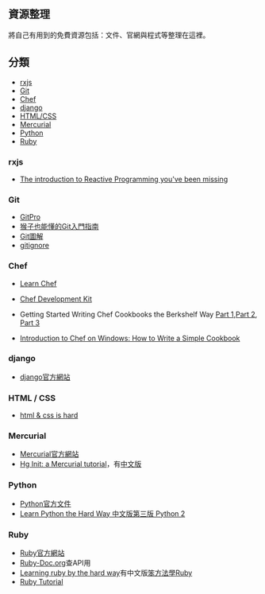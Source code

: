 

## 資源整理
將自己有用到的免費資源包括：文件、官網與程式等整理在這裡。

## 分類

* [rxjs](#rxjs)
* [Git](#Git)
* [Chef](#Chef)
* [django](#django)
* [HTML/CSS](#HTML/CSS)
* [Mercurial](#Merurial)
* [Python](#Python)
* [Ruby](#Ruby)

### rxjs
* [The introduction to Reactive Programming you've been missing](https://gist.github.com/staltz/868e7e9bc2a7b8c1f754)

### Git

* [GitPro](https://git-scm.com/book/zh-tw)
* [猴子也能懂的Git入門指南](https://backlogtool.com/git-guide/tw/)
* [Git圖解](http://marklodato.github.io/visual-git-guide/index-zh-tw.html)
* [gitignore](https://github.com/github/gitignore)

### Chef
* [Learn Chef](https://learn.chef.io/)
* [Chef Development Kit](https://downloads.chef.io/)
* Getting Started Writing Chef Cookbooks the Berkshelf Way [Part 1](http://misheska.com/blog/2013/06/16/getting-started-writing-chef-cookbooks-the-berkshelf-way/),[Part 2](http://misheska.com/blog/2013/06/23/getting-started-writing-chef-cookbooks-the-berkshelf-way-part2/), [Part 3](http://misheska.com/blog/2013/08/06/getting-started-writing-chef-cookbooks-the-berkshelf-way-part3/)

* [Introduction to Chef on Windows: How to Write a Simple Cookbook](https://sweetcode.io/introduction-chef-windows-how-write-simple-cookbook/)

### django
* [django官方網站](https://www.djangoproject.com/)

### HTML / CSS
* [html & css is hard](https://internetingishard.com/html-and-css/)
### Mercurial
* [Mercurial官方網站](https://www.mercurial-scm.org/)
* [Hg Init: a Mercurial tutorial](http://hginit.com/)，有[中文版](http://zh-hginit.readthedocs.io/en/latest/)
### Python
* [Python官方文件](https://docs.python.org/3/)
* [Learn Python the Hard Way 中文版第三版 Python 2](https://www.gitbook.com/book/flyouting/learn-python-the-hard-way-cn/details)

### Ruby
* [Ruby官方網站](https://www.ruby-lang.org/)
* [Ruby-Doc.org](ruby-doc.org)查API用
* [Learning ruby by the hard way](https://learnrubythehardway.org/)有中文版[笨方法學Ruby](http://lrthw.github.io/)
* [Ruby Tutorial](http://rubylearning.com/)
